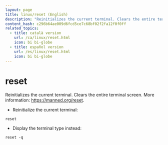 ```yaml
---
layout: page
title: linux/reset (English)
description: "Reinitializes the current terminal. Clears the entire terminal screen."
content_hash: c296b64ae009d6fcd5ce7c68bf02f2fa12f0f0ff
related_topics:
  - title: català version
    url: /ca/linux/reset.html
    icon: bi bi-globe
  - title: español version
    url: /es/linux/reset.html
    icon: bi bi-globe
---
```

# reset

Reinitializes the current terminal. Clears the entire terminal screen.
More information: <https://manned.org/reset>.

- Reinitialize the current terminal:

`reset`

- Display the terminal type instead:

`reset -q`
